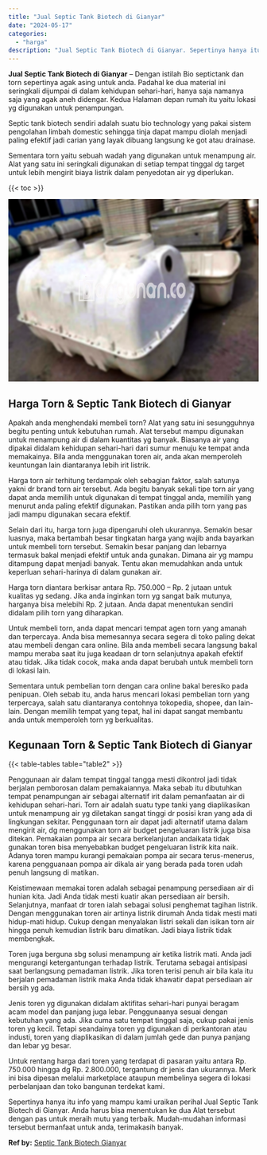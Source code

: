 ```yaml
---
title: "Jual Septic Tank Biotech di Gianyar"
date: "2024-05-17"
categories: 
  - "harga"
description: "Jual Septic Tank Biotech di Gianyar. Sepertinya hanya itu info yang mampu kami uraikan perihal Jual Septic Tank Biotech di Gianyar. Anda harus bisa menentuka..."
---
```


**Jual Septic Tank Biotech di Gianyar** – Dengan istilah Bio septictank dan torn sepertinya agak asing untuk anda. Padahal ke dua material ini seringkali dijumpai di dalam kehidupan sehari-hari, hanya saja namanya saja yang agak aneh didengar. Kedua Halaman depan rumah itu yaitu lokasi yg digunakan untuk penampungan.

Septic tank biotech sendiri adalah suatu bio technology yang pakai sistem pengolahan limbah domestic sehingga tinja dapat mampu diolah menjadi paling efektif jadi carian yang layak dibuang langsung ke got atau drainase.

Sementara torn yaitu sebuah wadah yang digunakan untuk menampung air. Alat yang satu ini seringkali digunakan di setiap tempat tinggal dg target untuk lebih mengirit biaya listrik dalam penyedotan air yg diperlukan.

{{< toc >}}

![Jual Septic Tank Biotech di Gianyar](/images/jual-bio-septictank-34.png)

## Harga Torn & Septic Tank Biotech di Gianyar

Apakah anda menghendaki membeli torn? Alat yang satu ini sesungguhnya begitu penting untuk kebutuhan rumah. Alat tersebut mampu digunakan untuk menampung air di dalam kuantitas yg banyak. Biasanya air yang dipakai didalam kehidupan sehari-hari dari sumur menuju ke tempat anda memakainya. Bila anda menggunakan toren air, anda akan memperoleh keuntungan lain diantaranya lebih irit listrik.

Harga torn air terhitung terdampak oleh sebagian faktor, salah satunya yakni dr brand torn air tersebut. Ada begitu banyak sekali tipe torn air yang dapat anda memilih untuk digunakan di tempat tinggal anda, memilih yang menurut anda paling efektif digunakan. Pastikan anda pilih torn yang pas jadi mampu digunakan secara efektif.

Selain dari itu, harga torn juga dipengaruhi oleh ukurannya. Semakin besar luasnya, maka bertambah besar tingkatan harga yang wajib anda bayarkan untuk membeli torn tersebut. Semakin besar panjang dan lebarnya termasuk bakal menjadi efektif untuk anda gunakan. Dimana air yg mampu ditampung dapat menjadi banyak. Tentu akan memudahkan anda untuk keperluan sehari-harinya di dalam gunakan air.

Harga torn diantara berkisar antara Rp. 750.000 – Rp. 2 jutaan untuk kualitas yg sedang. Jika anda inginkan torn yg sangat baik mutunya, harganya bisa melebihi Rp. 2 jutaan. Anda dapat menentukan sendiri didalam pilih torn yang diharapkan.

Untuk membeli torn, anda dapat mencari tempat agen torn yang amanah dan terpercaya. Anda bisa memesannya secara segera di toko paling dekat atau membeli dengan cara online. Bila anda membeli secara langsung bakal mampu meraba saat itu juga keadaan dr torn selanjutnya apakah efektif atau tidak. Jika tidak cocok, maka anda dapat berubah untuk membeli torn di lokasi lain.

Sementara untuk pembelian torn dengan cara online bakal beresiko pada penipuan. Oleh sebab itu, anda harus mencari lokasi pembelian torn yang terpercaya, salah satu diantaranya contohnya tokopedia, shopee, dan lain-lain. Dengan memilih tempat yang tepat, hal ini dapat sangat membantu anda untuk memperoleh torn yg berkualitas.

## Kegunaan Torn & Septic Tank Biotech di Gianyar

{{< table-tables table="table2" >}}

Penggunaan air dalam tempat tinggal tangga mesti dikontrol jadi tidak berjalan pemborosan dalam pemakaiannya. Maka sebab itu dibutuhkan tempat penampungan air sebagai alternatif irit dalam pemanfaatan air di kehidupan sehari-hari. Torn air adalah suatu type tanki yang diaplikasikan untuk menampung air yg diletakan sangat tinggi dr posisi kran yang ada di lingkungan sekitar. Penggunaan torn air dapat jadi alternatif utama dalam mengirit air, dg menggunakan torn air budget pengeluaran listrik juga bisa ditekan. Pemakaian pompa air secara berkelanjutan andaikata tidak gunakan toren bisa menyebabkan budget pengeluaran listrik kita naik. Adanya toren mampu kurangi pemakaian pompa air secara terus-menerus, karena pengguanaan pompa air dikala air yang berada pada toren udah penuh langsung di matikan.

Keistimewaan memakai toren adalah sebagai penampung persediaan air di hunian kita. Jadi Anda tidak mesti kuatir akan persediaan air bersih. Selanjutnya, manfaat dr toren ialah sebagai solusi penghemat tagihan listrik. Dengan menggunakan toren air artinya listrik dirumah Anda tidak mesti mati hidup-mati hidup. Cukup dengan menyalakan listri sekali dan isikan torn air hingga penuh kemudian listrik baru dimatikan. Jadi biaya listrik tidak membengkak.

Toren juga berguna sbg solusi menampung air ketika listrik mati. Anda jadi mengurangi ketergantungan terhadap listrik. Terutama sebagai antisipasi saat berlangsung pemadaman listrik. Jika toren terisi penuh air bila kala itu berjalan pemadaman listrik maka Anda tidak khawatir dapat persediaan air bersih yg ada.

Jenis toren yg digunakan didalam aktifitas sehari-hari punyai beragam acam model dan panjang juga lebar. Penggunaanya sesuai dengan kebutuhan yang ada. Jika cuma satu tempat tinggal saja, cukup pakai jenis toren yg kecil. Tetapi seandainya toren yg digunakan di perkantoran atau industi, toren yang diaplikasikan di dalam jumlah gede dan punya panjang dan lebar yg besar.

Untuk rentang harga dari toren yang terdapat di pasaran yaitu antara Rp. 750.000 hingga dg Rp. 2.800.000, tergantung dr jenis dan ukurannya. Merk ini bisa dipesan melalui marketplace ataupun membelinya segera di lokasi perbelanjaan dan toko bangunan terdekat kami.

Sepertinya hanya itu info yang mampu kami uraikan perihal Jual Septic Tank Biotech di Gianyar. Anda harus bisa menentukan ke dua Alat tersebut dengan pas untuk meraih mutu yang terbaik. Mudah-mudahan informasi tersebut bermanfaat untuk anda, terimakasih banyak.

**Ref by:** [Septic Tank Biotech Gianyar](https://id.wikipedia.org/wiki/Septic)
